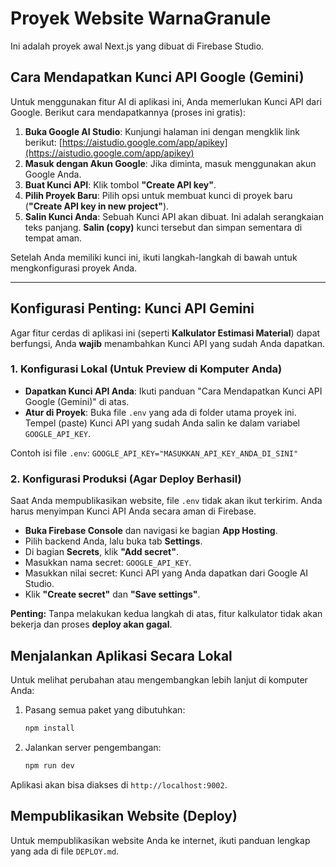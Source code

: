 # Proyek Website WarnaGranule

Ini adalah proyek awal Next.js yang dibuat di Firebase Studio.

## Cara Mendapatkan Kunci API Google (Gemini)

Untuk menggunakan fitur AI di aplikasi ini, Anda memerlukan Kunci API dari Google. Berikut cara mendapatkannya (proses ini gratis):

1.  **Buka Google AI Studio**: Kunjungi halaman ini dengan mengklik link berikut: [https://aistudio.google.com/app/apikey](https://aistudio.google.com/app/apikey)
2.  **Masuk dengan Akun Google**: Jika diminta, masuk menggunakan akun Google Anda.
3.  **Buat Kunci API**: Klik tombol **"Create API key"**.
4.  **Pilih Proyek Baru**: Pilih opsi untuk membuat kunci di proyek baru (**"Create API key in new project"**).
5.  **Salin Kunci Anda**: Sebuah Kunci API akan dibuat. Ini adalah serangkaian teks panjang. **Salin (copy)** kunci tersebut dan simpan sementara di tempat aman.

Setelah Anda memiliki kunci ini, ikuti langkah-langkah di bawah untuk mengkonfigurasi proyek Anda.

---

## Konfigurasi Penting: Kunci API Gemini

Agar fitur cerdas di aplikasi ini (seperti **Kalkulator Estimasi Material**) dapat berfungsi, Anda **wajib** menambahkan Kunci API yang sudah Anda dapatkan.

### 1. Konfigurasi Lokal (Untuk Preview di Komputer Anda)
- **Dapatkan Kunci API Anda**: Ikuti panduan "Cara Mendapatkan Kunci API Google (Gemini)" di atas.
- **Atur di Proyek**: Buka file `.env` yang ada di folder utama proyek ini. Tempel (paste) Kunci API yang sudah Anda salin ke dalam variabel `GOOGLE_API_KEY`.

Contoh isi file `.env`:
`GOOGLE_API_KEY="MASUKKAN_API_KEY_ANDA_DI_SINI"`

### 2. Konfigurasi Produksi (Agar Deploy Berhasil)
Saat Anda mempublikasikan website, file `.env` tidak akan ikut terkirim. Anda harus menyimpan Kunci API Anda secara aman di Firebase.

- **Buka Firebase Console** dan navigasi ke bagian **App Hosting**.
- Pilih backend Anda, lalu buka tab **Settings**.
- Di bagian **Secrets**, klik **"Add secret"**.
- Masukkan nama secret: `GOOGLE_API_KEY`.
- Masukkan nilai secret: Kunci API yang Anda dapatkan dari Google AI Studio.
- Klik **"Create secret"** dan **"Save settings"**.

**Penting:** Tanpa melakukan kedua langkah di atas, fitur kalkulator tidak akan bekerja dan proses **deploy akan gagal**.

## Menjalankan Aplikasi Secara Lokal

Untuk melihat perubahan atau mengembangkan lebih lanjut di komputer Anda:

1.  Pasang semua paket yang dibutuhkan:
    ```bash
    npm install
    ```
2.  Jalankan server pengembangan:
    ```bash
    npm run dev
    ```

Aplikasi akan bisa diakses di `http://localhost:9002`.

## Mempublikasikan Website (Deploy)
Untuk mempublikasikan website Anda ke internet, ikuti panduan lengkap yang ada di file `DEPLOY.md`.
